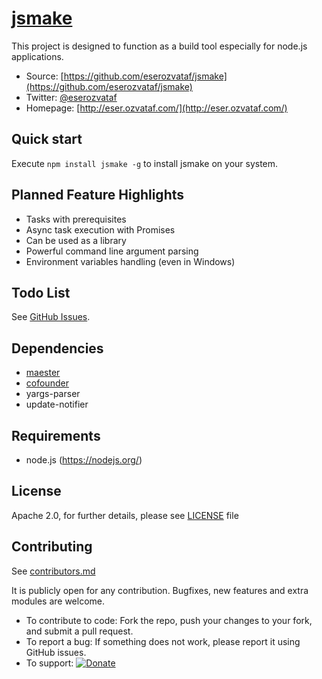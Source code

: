 # [jsmake](https://github.com/eserozvataf/jsmake)

This project is designed to function as a build tool especially for node.js applications.

* Source: [https://github.com/eserozvataf/jsmake](https://github.com/eserozvataf/jsmake)
* Twitter: [@eserozvataf](http://twitter.com/eserozvataf)
* Homepage: [http://eser.ozvataf.com/](http://eser.ozvataf.com/)


## Quick start

Execute `npm install jsmake -g` to install jsmake on your system.


## Planned Feature Highlights

- Tasks with prerequisites
- Async task execution with Promises
- Can be used as a library
- Powerful command line argument parsing
- Environment variables handling (even in Windows)


## Todo List

See [GitHub Issues](https://github.com/eserozvataf/jsmake/issues).


## Dependencies

* [maester](https://github.com/eserozvataf/maester)
* [cofounder](https://github.com/eserozvataf/cofounder)
* yargs-parser
* update-notifier


## Requirements

* node.js (https://nodejs.org/)


## License

Apache 2.0, for further details, please see [LICENSE](LICENSE) file


## Contributing

See [contributors.md](contributors.md)

It is publicly open for any contribution. Bugfixes, new features and extra modules are welcome.

* To contribute to code: Fork the repo, push your changes to your fork, and submit a pull request.
* To report a bug: If something does not work, please report it using GitHub issues.
* To support: [![Donate](https://img.shields.io/gratipay/eserozvataf.svg)](https://gratipay.com/eserozvataf/)
